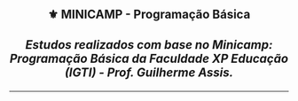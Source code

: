 <h2 align="center">⚜️ MINICAMP - Programação Básica
<i><h4 align="center">Estudos realizados com base no Minicamp: Programação Básica da Faculdade XP Educação (IGTI) - Prof. Guilherme Assis.</i> 

---
 
